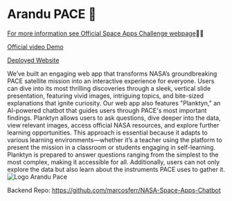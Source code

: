 # Arandu PACE 🚀
[For more information see Official Space Apps Challenge webpage](https://www.spaceappschallenge.org/nasa-space-apps-2024/find-a-team/pescadores-del-parana/?tab=project)🚀🦾

[Official video Demo](https://youtu.be/T5qRHjneYBI)

[Deployed Website](https://mrchrisfabian.github.io/PACE-NASA-Space-App-Challenge/)

We’ve built an engaging web app that transforms NASA’s groundbreaking PACE satellite mission into an interactive experience for everyone. Users can dive into its most thrilling discoveries through a sleek, vertical slide presentation, featuring vivid images, intriguing topics, and bite-sized explanations that ignite curiosity. Our web app also features "Planktyn," an AI-powered chatbot that guides users through PACE's most important findings. Planktyn allows users to ask questions, dive deeper into the data, view relevant images, access official NASA resources, and explore further learning opportunities. This approach is essential because it adapts to various learning environments—whether it’s a teacher using the platform to present the mission in a classroom or students engaging in self-learning. Planktyn is prepared to answer questions ranging from the simplest to the most complex, making it accessible for all. Additionally, users can not only explore the data but also learn about the instruments PACE uses to gather it.
![Logo Arandu Pace](https://github.com/user-attachments/assets/b510d779-a761-46da-9796-b29d76a60895)

Backend Repo: https://github.com/marcosferr/NASA-Space-Apps-Chatbot
